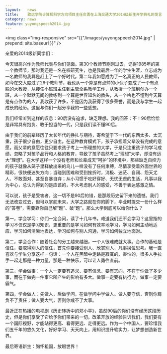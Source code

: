 ```yaml
---
layout:   news
title:    致远学院计算机科学方向项目主任俞勇在上海交通大学2014级新生开学典礼的发言
category: news
feature: yuyongspeech2014.jpg
---
```


<img class="img-responsive" src="{{"/images/yuyongspeech2014.jpg" | prepend: site.baseurl }}" />

亲爱的2014级新同学们：

今天很高兴作为教师代表与你们见面。第30个教师节刚刚过去，记得1985年的第一个教师节，那时我还是一名在校研究生，也是我最后一年的学生生涯，立志成为一名教师的我算是赶上了一个好时代。第二年我如愿成为了一名真正的人民教师，如今在交大度过了29个教师节，我也从一个算是有点帅的小伙子变成了一个有点脱的大教授，从接任小班班主任到主管全系教学工作，从教授一个班到创办一个班，从一个默默无闻的教练到一个算是世界知名的教头，从一个啥也不懂到今天算是有点作为的人，我收获了许多，不是因为我获得了很多荣誉，而是我与学生一起成长的经历。这里与你们一起分享我的一些感想。

我们经常听到这样的叹息：90后没有追求，缺乏理想。我的回答：不！90后恰恰是非常具有抱负、敢于担当的一代，只是我们读不懂90后。

由于我们的前辈经历了太长年代的挣扎与期待，寄希望于下一代的东西太多、太沉重，孩子很少自由，更少自主。在这种教育模式下，孩子承担着父辈没有完成的意愿，而父辈的意愿往往只要求孩子考上一所理想的大学，于是只注重孩子的学习成绩，忽略了对孩子品行和人格的教育，导致了孩子虽然考上“理想”大学，却没有远大“理想”。在大学这样一个没有老师和长辈成天“呵护”的环境中，那些缺乏自控力的孩子就像从笼子里释放出来的鸟儿一样没有了任何束缚，尽情享受着外面世界的精彩，很快便迷失方向；当碰到困难和受到挫折时，消极、迷茫、自闭、怨天尤人、不敢面对、甚至自暴自弃；从小习惯于吃好穿好、无忧无虑的生活，凡事以我为中心，总认为得到的是应该的，不大考虑别人的感受，不善于表达感激之情。

可以说，孩子是受害者，这一切不是90后的错，是那段历史留下来的遗憾。我们无法改变过去，但可以掌舵未来，大学之路就在你的脚下，毕业时提交一份什么样的“答卷”，需要靠你自己解“题”、破“题”。那么大学到底可以给你什么？

第一，学会学习：你们一定会问，读了十几年书，难道我们还不会学习？这里指的学习不仅仅是学习知识，更重要的是学习如何有效率地学习，学习如何主动地适应，学习如何清晰地表达，学习如何与别人沟通，学习如何独立地面对。

第二，学会合作：随着社会的分工越来越细，一个人很难成就大事。合作的基础是信任，要取得别人的信任，首先你要接受别人、欣赏别人，凡事换位思考。我一直喜欢与学生分享这样一句话：一个人在黑暗中走路是寂寞的、害怕的，很多人手拉手一起走那是一种力量，那是一种快乐，可以让人勇往直前。

第三，学会做事：一个人一定要有追求、要有信念、要有志向，不在于你做了多少事，而在于做完一件事它所产生的影响有多大。做事一定要有执行力，做事一定要霸气。

第四，学会做人：先做人，后做学问，在做学问中学做人。做人要守信，否则你肩负不了责任；做人要大气，否则你成不了大事。

最近正在热播的电视剧《历史转折中的邓小平》，虽然90后的你们没有经历这段历史，但是你们享受了它给予你们带来的一切。改革开放的经验告诉我们，我们要有一个国际视野，才能站得更高、看得更远、走得更远。作为一个中国人，要珍惜我们五千年的悠久文化，好好学习、天天向上，用知识提升软实力，让梦想创造新世界。

最后寄语新生：胸怀祖国，放眼世界！


